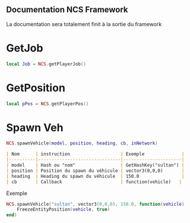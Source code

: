 
## Documentation NCS Framework

La documentation sera totalement finit à la sortie du framework

# GetJob

```lua
local Job = NCS.getPlayerJob()
```

# GetPosition

```lua
local pPos = NCS.getPlayerPos()
```
# Spawn Veh
```lua
NCS.spawnVehicle(model, position, heading, cb, inNetwork)
```
```md
| Nom      | instruction                   | Exemple              |
|----------|-------------------------------|----------------------|
| model    | Hash ou "nom"                 | GetHashKey("sultan") |
| position | Position du spawn du véhicule | vector3(0,0,0)       |
| heading  | Heading du spawn du véhicule  | 150.0                |
| cb       | Callback                      | function(vehicle)   |
```

Exemple
```lua
NCS.spawnVehicle("sultan", vector3(0,0,0), 150.0, function(vehicle)
    FreezeEntityPosition(vehicle, true)
end)
```

